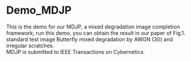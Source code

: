 # Demo_MDJP
This is the demo for our MDJP, a mixed degradation image completion
framework; run this demo, you can obtain the result in our paper of
Fig.1. standard test image Butterfly mixed degradation by AWGN (30) and irregular scratches.  
MDJP is submitted to IEEE Transactions on Cybernetics.
